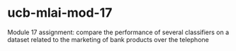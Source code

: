 # ucb-mlai-mod-17
Module 17 assignment: compare the performance of several classifiers on a dataset related to the marketing of bank products over the telephone
